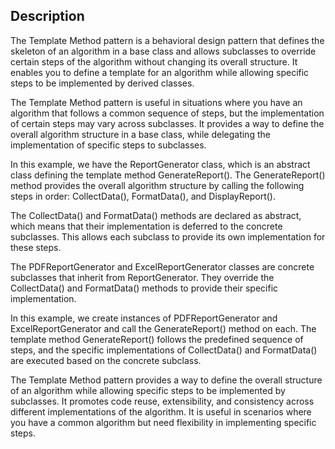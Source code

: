 ## Description
The Template Method pattern is a behavioral design pattern that defines the skeleton of an algorithm in a base class and allows subclasses to override certain steps of the algorithm without changing its overall structure. It enables you to define a template for an algorithm while allowing specific steps to be implemented by derived classes.

The Template Method pattern is useful in situations where you have an algorithm that follows a common sequence of steps, but the implementation of certain steps may vary across subclasses. It provides a way to define the overall algorithm structure in a base class, while delegating the implementation of specific steps to subclasses.

In this example, we have the ReportGenerator class, which is an abstract class defining the template method GenerateReport(). The GenerateReport() method provides the overall algorithm structure by calling the following steps in order: CollectData(), FormatData(), and DisplayReport().

The CollectData() and FormatData() methods are declared as abstract, which means that their implementation is deferred to the concrete subclasses. This allows each subclass to provide its own implementation for these steps.

The PDFReportGenerator and ExcelReportGenerator classes are concrete subclasses that inherit from ReportGenerator. They override the CollectData() and FormatData() methods to provide their specific implementation.

In this example, we create instances of PDFReportGenerator and ExcelReportGenerator and call the GenerateReport() method on each. The template method GenerateReport() follows the predefined sequence of steps, and the specific implementations of CollectData() and FormatData() are executed based on the concrete subclass.

The Template Method pattern provides a way to define the overall structure of an algorithm while allowing specific steps to be implemented by subclasses. It promotes code reuse, extensibility, and consistency across different implementations of the algorithm. It is useful in scenarios where you have a common algorithm but need flexibility in implementing specific steps.